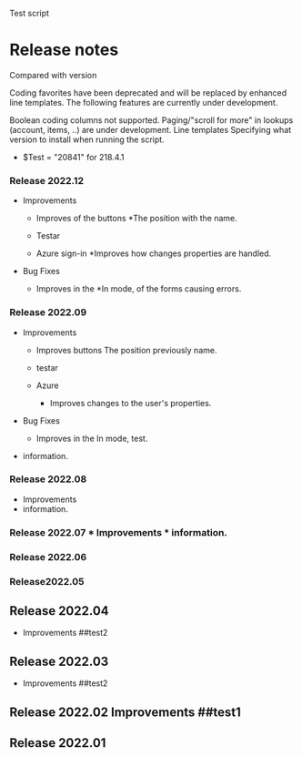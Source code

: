 Test script

# Release notes
Compared with version 

Coding favorites have been deprecated and will be replaced by enhanced line templates.
The following features are currently under development.

Boolean coding columns not supported.
Paging/"scroll for more" in lookups (account, items, ..) are under development.
Line templates
Specifying what version to install when running the script.
* $Test = "20841" for 218.4.1
 ### Release 2022.12

* Improvements
  * Improves of the buttons
      *The position with the name.
  * Testar 

  * Azure sign-in 
      *Improves how changes properties are handled.  

* Bug Fixes
  * Improves in the 
      *In mode, of the forms causing errors.



 ### Release 2022.09

* Improvements
  * Improves buttons
The position previously name.
  *  testar 

  * Azure  
      * Improves  changes to the user's properties.  

* Bug Fixes
  * Improves in the 
In  mode, test.



* information.
### Release  2022.08 
* Improvements  
* information.
### Release  2022.07 * Improvements  * information.
### Release 2022.06
### Release2022.05
## Release 2022.04 
- Improvements  ##test2
## Release 2022.03 
- Improvements  ##test2
## Release 2022.02 Improvements  ##test1


## Release 2022.01

